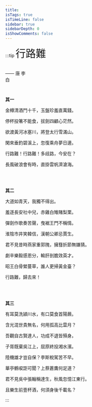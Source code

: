 ```yaml
---
title: 
isTags: true
isTimeLine: false
sidebar: true
sidebarDepth: 0
isShowComments: false
---
```


:::tip <font size=6>行路難</font>

<br/>

<div style='position: relative;'>
<span style='position: absolute;
right: 87%;'> —— 唐 李白</span></div>

<br/>
<br/>
<br/>
<br/>

**其一**

金樽清酒鬥十千，玉盤珍羞直萬錢。

停杯投箸不能食，拔劍四顧心茫然。

欲渡黃河冰塞川，將登太行雪滿山。

閑來垂釣碧溪上，忽復乘舟夢日邊。

行路難！行路難！多歧路，今安在？

長風破浪會有時，直掛雲帆濟滄海。

<br/>
<br/>

**其二**

大道如青天，我獨不得出。

羞逐長安社中兒，赤雞白雉賭梨栗。

彈劍作歌奏苦聲，曳裾王門不稱情。

淮陰市井笑韓信，漢朝公卿忌賈生。

君不見昔時燕家重郭隗，擁篲折節無嫌猜。

劇辛樂毅感恩分，輸肝剖膽效英才。

昭王白骨縈蔓草，誰人更掃黃金臺？

行路難，歸去來！

<br/>
<br/>

**其三**

有耳莫洗潁川水，有口莫食首陽蕨。

含光混世貴無名，何用孤高比雲月？

吾觀自古賢達人，功成不退皆殞身。

子胥既棄吳江上，屈原終投湘水濱。

陸機雄才豈自保？李斯稅駕苦不早。

華亭鶴唳詎可聞？上蔡蒼鷹何足道？

君不見吳中張翰稱達生，秋風忽憶江東行。

且樂生前壹杯酒，何須身後千載名？

:::
